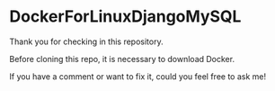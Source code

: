 # DockerForLinuxDjangoMySQL

Thank you for checking in this repository.

Before cloning this repo, it is necessary to download Docker.

If you have a comment or want to fix it, could you feel free to ask me!
